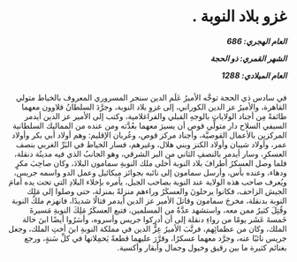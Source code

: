 <h1 dir="rtl">غزو بلاد النوبة .</h1>

<h5 dir="rtl">العام الهجري:  686

الشهر القمري: ذو الحجة

العام الميلادي: 1288</h5>

<p dir="rtl">في سادس ذي الحجة توجَّه الأميرُ عَلَم الدين سنجر المسروري المعروف بالخياط متولي القاهرة، والأميرُ عز الدين الكوراني، إلى غزوِ بلاد النوبة، وجرَّدَ السلطانُ قلاوون معهما طائفةً مِن أجناد الولايات بالوجهِ القبلي والقراغلامية، وكتب إلى الأمير عز الدين أيدمر السيفي السلاح دار متولِّي قوص أن يسيرَ معهما بعُدَّته ومن عنده من المماليك السلطانية المركزين بالأعمال القوصيَّة، وأجناد مركز قوص، وعُربان الإقليم: وهم أولاد أبي بكر وأولاد عمر، وأولاد شيبان وأولاد الكنز وبني هلال، وغيرهم، فسار الخياط في البَرِّ الغربي بنصف العسكرِ، وسار أيدمر بالنصفِ الثاني من البر الشرقي، وهو الجانبُ الذي فيه مدينُة دنقلة، فلما وصل العسكرُ أطرافَ بلاد النوبة أخلى ملك النوبةِ سمامون البلادَ، وكان صاحِبَ مكرٍ ودهاء، وعنده بأس، وأرسل سمامون إلى نائبه بجوائز ميكائيل وعمل الدو واسمه جريس، ويُعرف صاحب هذه الولاية عند النوبة بصاحب الجبل، يأمره بإخلاء البلادِ التي تحت يده أمامَ الجيش الزاحف، فكانوا يرحلونَ والعسكَرُ وراءهم منزلةً بمنزلة، حتى وصلوا إلى مَلِك النوبة بدنقلة، مخرجَ سمامون وقاتلَ الأمير عز الدين أيدمر قتالًا شديدًا، فانهزم ملكُ النوبة وقُتِلَ كثيرٌ ممن معه، واستشهد عدَّةٌ من المسلمين، فتبع العسكَرُ مَلِكَ النوبةِ مَسيرةَ خَمسةَ عَشَر يومًا من رواءِ دنقلة إلى أن أدركوا جريس وأسروه، وأسَرُوا أيضًا ابنَ خالة الملك، وكان من عظمائِهم، فرتَّبَ الأميرُ عِزُّ الدين في مملكة النوبةِ ابنَ أختِ الملك، وجعل جريس نائبًا عنه، وجرَّد معهما عسكرًا، وقرَّرَ عليهما قطعةً يَحمِلانها في كلِّ سَنةٍ، ورجع بغنائم كثيرة ما بين رقيق وخيول وجمال وأبقار وأكسية.</p></br>
